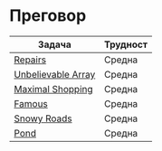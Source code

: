 # Преговор

| Задача | Трудност |
| ----- | ----- |
| [Repairs](https://action.informatika.bg/problems/115) | Средна |
| [Unbelievable Array](https://toph.co/p/unbelievable-array) | Средна |
| [Maximal Shopping](https://action.informatika.bg/problems/122) | Средна |
| [Famous](https://action.informatika.bg/problems/147) | Средна |
| [Snowy Roads](https://action.informatika.bg/problems/158) | Средна |
| [Pond](https://arena.olimpiici.com/#/catalog/393/problem/101074) | Средна |
